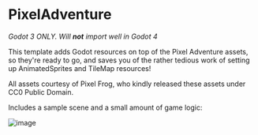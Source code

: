 # PixelAdventure

*Godot 3 ONLY. Will **not** import well in Godot 4*

This template adds Godot resources on top of the Pixel Adventure assets, so they're ready to go, and saves you of the rather tedious work of setting up AnimatedSprites and TileMap resources!

All assets courtesy of Pixel Frog, who kindly released these assets under CC0 Public Domain.

Includes a sample scene and a small amount of game logic:

![image](https://github.com/marpor/PixelAdventure/assets/8584446/f95e726e-90d2-47cf-a128-5017b1867d6e)

